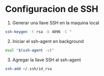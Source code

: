 # Configuracion de SSH

1. Generar una llave SSH en la maquina local

```bash
ssh-keygen -t rsa -b 4096 -C "
```

2. Iniciar el ssh-agent en background

```bash
eval "$(ssh-agent -s)"
```

3. Agregar la llave SSH al ssh-agent

```bash
ssh-add ~/.ssh/id_rsa
```


